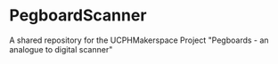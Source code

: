# PegboardScanner
A shared repository for the UCPHMakerspace Project "Pegboards - an analogue to digital scanner" 
